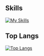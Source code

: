 <!--
**hell-herring/hell-herring** is a ✨ _special_ ✨ repository because its `README.md` (this file) appears on your GitHub profile.

Here are some ideas to get you started:

- 🔭 I’m currently working on ...
- 🌱 I’m currently learning ...
- 👯 I’m looking to collaborate on ...
- 🤔 I’m looking for help with ...
- 💬 Ask me about ...
- 📫 How to reach me: ...
- 😄 Pronouns: ...
- ⚡ Fun fact: ...
-->

## Skills

[![My Skills](https://skillicons.dev/icons?i=java,php,cs,dotnet,ts,js,aws,azure)](https://github.com/hell-herring)

## Top Langs

[![Top Langs](https://github-readme-stats.vercel.app/api/top-langs/?username=hell-herring&layout=compact)](https://github.com/hell-herring)
